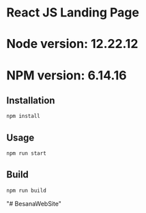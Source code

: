 # React JS Landing Page 
# Node version: 12.22.12
# NPM version: 6.14.16

## Installation

```bash
npm install
```

## Usage

```bash
npm run start
```

## Build

```bash
npm run build
```
"# BesanaWebSite" 
